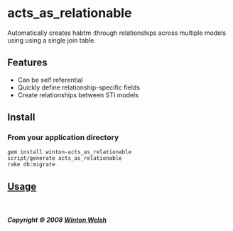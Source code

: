 acts_as_relationable
====================

Automatically creates habtm :through relationships across multiple models using using a single join table.


Features
--------

* Can be self referential
* Quickly define relationship-specific fields
* Create relationships between STI models


Install
-------

### From your application directory

	gem install winton-acts_as_relationable
	script/generate acts_as_relationable
	rake db:migrate


## [Usage](http://github.com/winton/acts_as_relationable/wikis)

&nbsp;

##### Copyright &copy; 2008 [Winton Welsh](mail@wintoni.us)